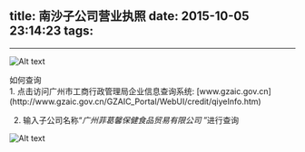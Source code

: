 title: 南沙子公司营业执照
date: 2015-10-05 23:14:23
tags:
---

---------------------------------------

![Alt text](/pocket-fkc-pages/images/certificate/1444045714857_3.jpeg)

<div class="blue-panel-header">
如何查询
</div>
<div class="blue-panel">
1. 点击访问广州市工商行政管理局企业信息查询系统: [www.gzaic.gov.cn](http://www.gzaic.gov.cn/GZAIC_Portal/WebUI/credit/qiyeInfo.htm)

2. 输入子公司名称“*广州菲葛馨保健食品贸易有限公司* ”进行查询

![Alt text](/pocket-fkc-pages/images/certificate/nansha_search_result.jpg)
</div>




